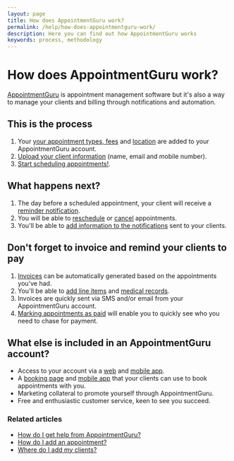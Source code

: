 ```yaml
---
layout: page
title: How does AppointmentGuru work?
permalink: /help/how-does-appointmentguru-work/
description: Here you can find out how AppointmentGuru works
keywords: process, methodology
---
```


# How does AppointmentGuru work?

[AppointmentGuru](http://www.appointmentguru.co/) is appointment management software but it's also a way to manage your clients and billing through notifications and automation.

## This is the process

1. Your [your appointment types, fees](/help/add-appointment-types) and [location](/help/add-address) are added to your AppointmentGuru account.
2. [Upload your client information](/help/add-clients) (name, email and mobile number).
3. [Start scheduling appointments!](/help/add-an-appointment).

## What happens next?

1. The day before a scheduled appointment, your client will receive a [reminder notification](/help/how-are-notifications-sent).
2. You will be able to [reschedule](/help/reschedule-appointment) or [cancel](/help/cancel-appointment) appointments.
3. You'll be able to [add information to the notifications](/help/edit-notifications) sent to your clients.

## Don't forget to invoice and remind your clients to pay
1. [Invoices](/help/how-does-invoicing-work) can be automatically generated based on the appointments you've had.
2. You'll be able to [add line items](/help/adding-invoice-line-items) and [medical records](/help/adding-medical-records).
3. Invoices are quickly sent via SMS and/or email from your AppointmentGuru account.
4. [Marking appointments as paid](/help/mark-as-paid) will enable you to quickly see who you need to chase for payment.

## What else is included in an AppointmentGuru account?

* Access to your account via a [web](/help/how-do-I-login) and [mobile app](/help/is-there-a-mobile-app).
* A [booking page](/help/booking-page) and [mobile app](/help/is-there-a-mobile-app) that your clients can use to book appointments with you.
* Marketing collateral to promote yourself through AppointmentGuru.
* Free and enthusiastic customer service, keen to see you succeed.

### Related articles

* [How do I get help from AppointmentGuru?](/help/how-do-I-get-help)
* [How do I add an appointment?](/help/add-an-appointment)
* [Where do I add my clients?](/help/add-clients)
